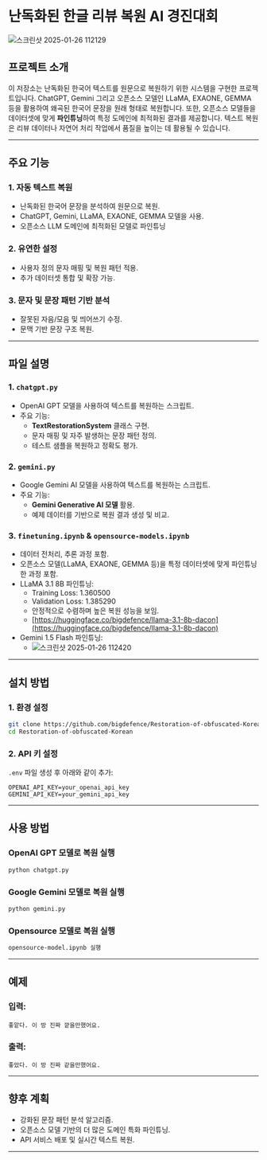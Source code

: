 # 난독화된 한글 리뷰 복원 AI 경진대회 

![스크린샷 2025-01-26 112129](https://github.com/user-attachments/assets/23b6aed4-67e1-4d22-80cf-f5dc04b83a2e)


## 프로젝트 소개
이 저장소는 난독화된 한국어 텍스트를 원문으로 복원하기 위한 시스템을 구현한 프로젝트입니다. ChatGPT, Gemini 그리고 오픈소스 모델인 LLaMA, EXAONE, GEMMA 등을 활용하여 왜곡된 한국어 문장을 원래 형태로 복원합니다. 또한, 오픈소스 모델들을 데이터셋에 맞게 **파인튜닝**하여 특정 도메인에 최적화된 결과를 제공합니다. 텍스트 복원은 리뷰 데이터나 자연어 처리 작업에서 품질을 높이는 데 활용될 수 있습니다.

---

## 주요 기능

### 1. **자동 텍스트 복원**
- 난독화된 한국어 문장을 분석하여 원문으로 복원.
- ChatGPT, Gemini, LLaMA, EXAONE, GEMMA 모델을 사용.
- 오픈소스 LLM 도메인에 최적화된 모델로 파인튜닝
### 2. **유연한 설정**
- 사용자 정의 문자 매핑 및 복원 패턴 적용.
- 추가 데이터셋 통합 및 확장 가능.

### 3. **문자 및 문장 패턴 기반 분석**
- 잘못된 자음/모음 및 띄어쓰기 수정.
- 문맥 기반 문장 구조 복원.

---

## 파일 설명

### 1. `chatgpt.py`
- OpenAI GPT 모델을 사용하여 텍스트를 복원하는 스크립트.
- 주요 기능:
  - **TextRestorationSystem** 클래스 구현.
  - 문자 매핑 및 자주 발생하는 문장 패턴 정의.
  - 테스트 샘플을 복원하고 정확도 평가.

### 2. `gemini.py`
- Google Gemini AI 모델을 사용하여 텍스트를 복원하는 스크립트.
- 주요 기능:
  - **Gemini Generative AI 모델** 활용.
  - 예제 데이터를 기반으로 복원 결과 생성 및 비교.

### 3. `finetuning.ipynb` & `opensource-models.ipynb`
- 데이터 전처리, 추론 과정 포함.
- 오픈소스 모델(LLaMA, EXAONE, GEMMA 등)을 특정 데이터셋에 맞게 파인튜닝한 과정 포함.
- LLaMA 3.1 8B 파인튜닝:
   - Training Loss: 1.360500
   - Validation Loss: 1.385290
   - 안정적으로 수렴하며 높은 복원 성능을 보임.
   - [https://huggingface.co/bigdefence/llama-3.1-8b-dacon](https://huggingface.co/bigdefence/llama-3.1-8b-dacon)
- Gemini 1.5 Flash 파인튜닝:
   -  ![스크린샷 2025-01-26 112420](https://github.com/user-attachments/assets/58294771-8366-46e3-9a02-de0a1a3e2b33)

---

## 설치 방법

### 1. 환경 설정
```bash
git clone https://github.com/bigdefence/Restoration-of-obfuscated-Korean.git
cd Restoration-of-obfuscated-Korean
```

### 2. API 키 설정
`.env` 파일 생성 후 아래와 같이 추가:
```
OPENAI_API_KEY=your_openai_api_key
GEMINI_API_KEY=your_gemini_api_key
```

---

## 사용 방법

### OpenAI GPT 모델로 복원 실행
```bash
python chatgpt.py
```

### Google Gemini 모델로 복원 실행
```bash
python gemini.py
```
### Opensource 모델로 복원 실행
```bash
opensource-model.ipynb 실행
```
---

## 예제

### 입력:
```
좋앝다. 이 방 진짜 깥을만했어요.
```

### 출력:
```
좋았다. 이 방 진짜 같을만했어요.
```

---

## 향후 계획
- 강화된 문장 패턴 분석 알고리즘.
- 오픈소스 모델 기반의 더 많은 도메인 특화 파인튜닝.
- API 서비스 배포 및 실시간 텍스트 복원.

---


